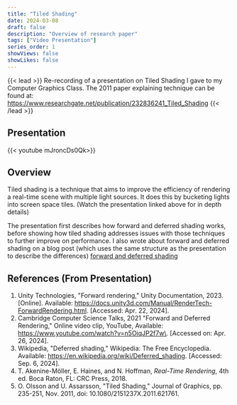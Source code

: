 ```yaml
---
title: "Tiled Shading"
date: 2024-03-08
draft: false
description: "Overview of research paper"
tags: ["Video Presentation"]
series_order: 1
showViews: false
showLikes: false
---
```


{{< lead >}}
Re-recording of a presentation on Tiled Shading I gave to my Computer Graphics Class. The 2011 paper explaining technique can be found at: https://www.researchgate.net/publication/232836241_Tiled_Shading
{{< /lead >}}

## Presentation

{{< youtube mJroncDs0Qk>}}


<!-- ![Tiled Shading](Featured.png) -->

## Overview
Tiled shading is a technique that aims to improve the efficiency of rendering a real-time scene with multiple light sources. It does this by bucketing lights into screen space tiles. (Watch the presentation linked above for in depth details)

The presentation first describes how forward and deferred shading works, before showing how tiled shading addresses issues with those techniques to further improve on performance.
I also wrote about forward and deferred shading on a blog post (which uses the same structure as the presentation to describe the differences)
[forward and deferred shading](../deferandforrendering/)

## References (From Presentation)

1. <a id="ref1"> Unity Technologies, "Forward rendering," Unity Documentation, 2023. [Online]. Available: https://docs.unity3d.com/Manual/RenderTech-ForwardRendering.html. [Accessed: Apr. 22, 2024].</a>
2. <a id="ref2"> Cambridge Computer Science Talks, 2021 "Forward and Deferred Rendering," Online video clip, YouTube, Available: <https://www.youtube.com/watch?v=n5OiqJP2f7w\>. [Accessed on: Apr. 26, 2024].</a>
3. <a id="ref3"> Wikipedia, "Deferred shading," Wikipedia: The Free Encyclopedia. Available: https://en.wikipedia.org/wiki/Deferred_shading. [Accessed: Sep. 6, 2024].</a>
4. <a id="ref4">T. Akenine-Möller, E. Haines, and N. Hoffman, *Real-Time Rendering*, 4th ed. Boca Raton, FL: CRC Press, 2018.</a>
5. <a id="ref4">O. Olsson and U. Assarsson, "Tiled Shading," Journal of Graphics, pp. 235-251, Nov. 2011, doi: 10.1080/2151237X.2011.621761.</a>






